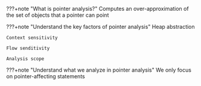 ???+note "What is pointer analysis?"
    Computes an over-approximation of the set of objects that a pointer can point



???+note "Understand the key factors of pointer analysis"
    Heap abstraction

    Context sensitivity

    Flow senditivity

    Analysis scope



???+note "Understand what we analyze in pointer analysis"
    We only focus on pointer-affecting statements


